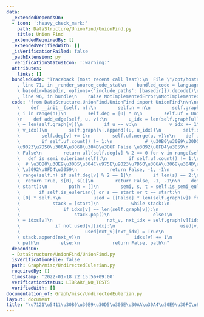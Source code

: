 ```yaml
---
data:
  _extendedDependsOn:
  - icon: ':heavy_check_mark:'
    path: DataStructure/UnionFind/UnionFind.py
    title: Union Find
  _extendedRequiredBy: []
  _extendedVerifiedWith: []
  _isVerificationFailed: false
  _pathExtension: py
  _verificationStatusIcon: ':warning:'
  attributes:
    links: []
  bundledCode: "Traceback (most recent call last):\n  File \"/opt/hostedtoolcache/Python/3.10.4/x64/lib/python3.10/site-packages/onlinejudge_verify/documentation/build.py\"\
    , line 71, in _render_source_code_stat\n    bundled_code = language.bundle(stat.path,\
    \ basedir=basedir, options={'include_paths': [basedir]}).decode()\n  File \"/opt/hostedtoolcache/Python/3.10.4/x64/lib/python3.10/site-packages/onlinejudge_verify/languages/python.py\"\
    , line 96, in bundle\n    raise NotImplementedError\nNotImplementedError\n"
  code: "from DataStructure.UnionFind.UnionFind import UnionFind\n\n\nclass UndirectedEulerian:\n\
    \    def __init__(self, n):\n        self.n = n\n        self.graph = [[] for\
    \ i in range(n)]\n        self.deg = [0] * n\n        self.uf = UnionFind(n)\n\
    \n    def add_edge(self, u, v):\n        u_idx = len(self.graph[u])\n        v_idx\
    \ = len(self.graph[v])\n        if u == v:\n            v_idx += 1\n        self.graph[u].append((v,\
    \ v_idx))\n        self.graph[v].append((u, u_idx))\n        self.deg[u] += 1\n\
    \        self.deg[v] += 1\n        self.uf.merge(u, v)\n\n    def is_eulerian(self):\n\
    \        if self.uf.count() != 1:\n            # \u30B0\u30E9\u30D5\u304C\u975E\
    \u9023\u7D50\u306A\u3068\u304D\u306F False \u3092\u8FD4\u3059\n            return\
    \ False\n        return all(self.deg[v] % 2 == 0 for v in range(self.n))\n\n \
    \   def is_semi_eulerian(self):\n        if self.uf.count() != 1:\n          \
    \  # \u30B0\u30E9\u30D5\u304C\u975E\u9023\u7D50\u306A\u3068\u304D\u306F False\
    \ \u3092\u8FD4\u3059\n            return False, -1, -1\n        s = [v for v in\
    \ range(self.n) if self.deg[v] % 2 == 1]\n        if len(s) == 2:\n          \
    \  return True, s[0], s[1]\n        return False, -1, -1\n\n    def euler_path(self,\
    \ start):\n        path = []\n        semi, s, t = self.is_semi_eulerian()\n \
    \       if self.is_eulerian() or s == start or t == start:\n            idxs =\
    \ [0] * self.n\n            used = [[False] * len(self.graph[v]) for v in range(self.n)]\n\
    \            stack = [start]\n            while stack:\n                v = stack[-1]\n\
    \                if idxs[v] == len(self.graph[v]):\n                    path.append(v)\n\
    \                    stack.pop()\n                else:\n                    idx\
    \ = idxs[v]\n                    nxt_v, nxt_idx = self.graph[v][idx]\n       \
    \             if not used[v][idx]:\n                        used[v][idx] = True\n\
    \                        used[nxt_v][nxt_idx] = True\n                       \
    \ stack.append(nxt_v)\n                    idxs[v] += 1\n            return True,\
    \ path\n        else:\n            return False, path\n"
  dependsOn:
  - DataStructure/UnionFind/UnionFind.py
  isVerificationFile: false
  path: Graph/misc/UndirectedEulerian.py
  requiredBy: []
  timestamp: '2022-01-18 22:15:56+09:00'
  verificationStatus: LIBRARY_NO_TESTS
  verifiedWith: []
documentation_of: Graph/misc/UndirectedEulerian.py
layout: document
title: "\u7121\u5411\u30B0\u30E9\u30D5\u306E\u30AA\u30A4\u30E9\u30FC\u8DEF"
---
```


